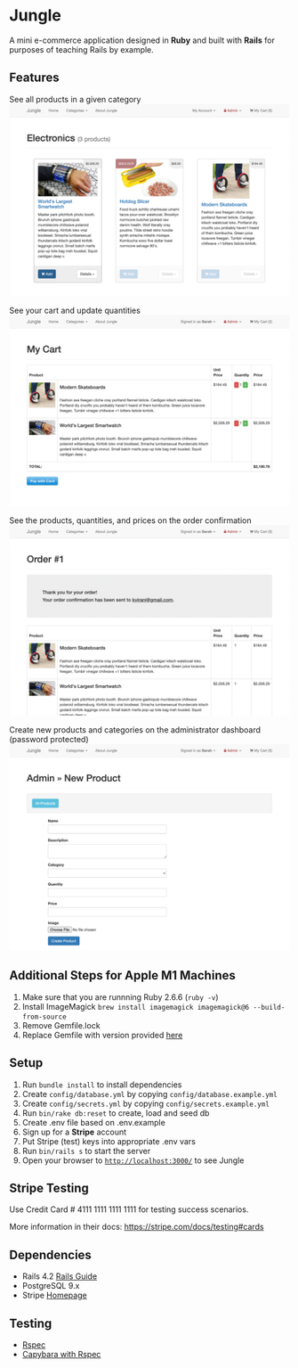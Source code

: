 # Jungle

A mini e-commerce application designed in **Ruby** and built with **Rails** for purposes of teaching Rails by example.

## Features

See all products in a given category
![A screenshot of the interface](/docs/screenshot-products.png "A screenshot of a products view")

See your cart and update quantities
![A screenshot of the interface](/docs/screenshot-cart.png "A screenshot of a products view")

See the products, quantities, and prices on the order confirmation
![A screenshot of the interface](/docs/screenshot-order.png "A screenshot of a products view")

Create new products and categories on the administrator dashboard (password protected)
![A screenshot of admin interface](/docs/screenshot-newproduct.png "A screenshot of a products view")

## Additional Steps for Apple M1 Machines

1. Make sure that you are runnning Ruby 2.6.6 (`ruby -v`)
1. Install ImageMagick `brew install imagemagick imagemagick@6 --build-from-source`
2. Remove Gemfile.lock
3. Replace Gemfile with version provided [here](https://gist.githubusercontent.com/FrancisBourgouin/831795ae12c4704687a0c2496d91a727/raw/ce8e2104f725f43e56650d404169c7b11c33a5c5/Gemfile)

## Setup

1. Run `bundle install` to install dependencies
2. Create `config/database.yml` by copying `config/database.example.yml`
3. Create `config/secrets.yml` by copying `config/secrets.example.yml`
4. Run `bin/rake db:reset` to create, load and seed db
5. Create .env file based on .env.example
6. Sign up for a **Stripe** account
7. Put Stripe (test) keys into appropriate .env vars
8. Run `bin/rails s` to start the server
9. Open your browser to [`http://localhost:3000/`](http://localhost:3000/) to see Jungle

## Stripe Testing

Use Credit Card # 4111 1111 1111 1111 for testing success scenarios.

More information in their docs: <https://stripe.com/docs/testing#cards>

## Dependencies

* Rails 4.2 [Rails Guide](http://guides.rubyonrails.org/v4.2/)
* PostgreSQL 9.x
* Stripe [Homepage](https://www.stripe.com/)

## Testing
* [Rspec](https://rspec.info/)
* [Capybara with Rspec](https://github.com/teamcapybara/capybara)
